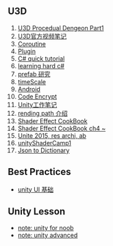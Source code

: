 <h2 id="f1ab9c403a278470b521f050cf149ff5"></h2>


## U3D


 1. [U3D Procedual Dengeon Part1](U3D_ProcedualDengeon%201.md) 
 2. [U3D官方视频笔记](U3D%E5%AE%98%E6%96%B9%E8%A7%86%E9%A2%91%E7%AC%94%E8%AE%B0.md) 
 3. [Coroutine](Unity_coroutine.md) 
 4. [Plugin](Unity_Plugin.md)
 5. [C# quick tutorial](csharp_quick_tutorial.md)
 6. [learning hard c#](learningHardCSharp.md)
 7. [prefab 研究](U3D_prefab_tips.md) 
 8. [timeScale](U3D_timescale.md)  
 9. [Android](Unity_Android.md) 
 10. [Code Encrypt](Unity_code_encrypt.md) 
 11. [Unity工作笔记](UnityWorkingNotes.md)
 12. [rending path 介绍](renderingPath.md) 
 13. [Shader Effect CookBook](unityShaderEffectCookbook.md) 
 14. [Shader Effect CookBook ch4 ~](unityShaderEffectCookbook4.md) 
 15. [Unite 2015, res archi, ab ](UnityResArchitecture.md) 
 16. [unityShaderCamp1](unityShaderCamp1.md) 
 17. [Json to Dictionary](unity_serialize_dictionary.md)


<h2 id="cd47dd01745339787e4c7300389401f2"></h2>


## Best Practices

- [unity UI 基础](FundamentalsofUnityUI.md)


<h2 id="7de9e589dbe3bb733b7916189d0f8a94"></h2>


## Unity Lesson

- [note: unity for noob](unity_for_noob.md)
- [note: unity advanced](unity_for_adv.md)



